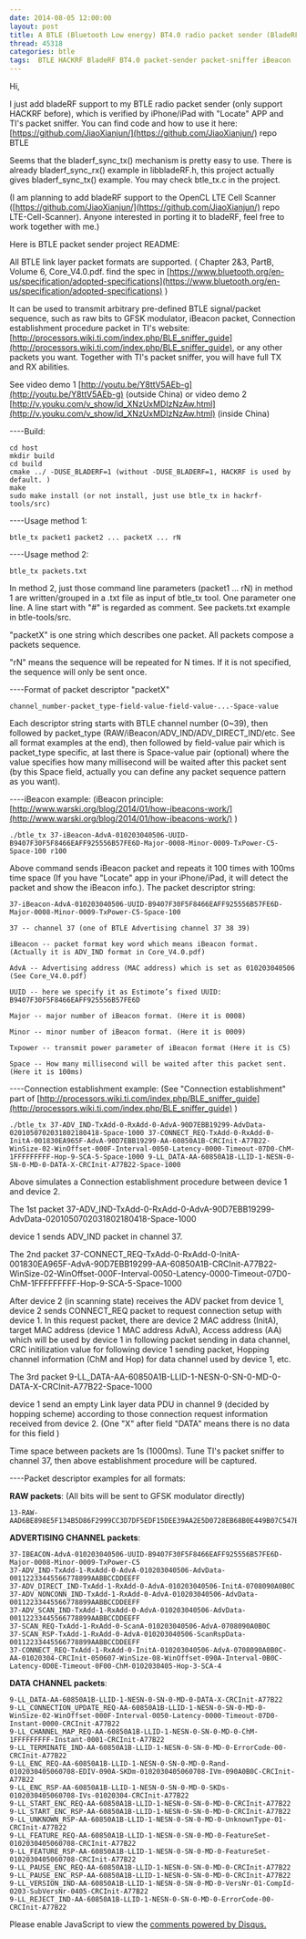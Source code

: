 ```yaml
---
date: 2014-08-05 12:00:00
layout: post
title: A BTLE (Bluetooth Low energy) BT4.0 radio packet sender (BladeRF, HACKRF)
thread: 45318
categories: btle
tags:  BTLE HACKRF BladeRF BT4.0 packet-sender packet-sniffer iBeacon
---
```


Hi,

I just add bladeRF support to my BTLE radio packet sender (only support HACKRF before), which is verified by iPhone/iPad with "Locate" APP and TI's packet sniffer. 
You can find code and how to use it here: [https://github.com/JiaoXianjun/](https://github.com/JiaoXianjun/) repo BTLE

Seems that the bladerf_sync_tx() mechanism is pretty easy to use. There is already bladerf_sync_rx() example in libbladeRF.h, this project actually gives bladerf_sync_tx() example. You may check btle_tx.c in the project.

(I am planning to add bladeRF support to the OpenCL LTE Cell Scanner ([https://github.com/JiaoXianjun/](https://github.com/JiaoXianjun/) repo LTE-Cell-Scanner). Anyone interested in porting it to bladeRF, feel free to work together with me.)

Here is BTLE packet sender project README:

All BTLE link layer packet formats are supported. ( Chapter 2&3, PartB, Volume 6, Core_V4.0.pdf. find the spec in [https://www.bluetooth.org/en-us/specification/adopted-specifications](https://www.bluetooth.org/en-us/specification/adopted-specifications) )

It can be used to transmit arbitrary pre-defined BTLE signal/packet sequence, such as raw bits to GFSK modulator, 
iBeacon packet, Connection establishment procedure packet in TI's website: 
[http://processors.wiki.ti.com/index.php/BLE_sniffer_guide](http://processors.wiki.ti.com/index.php/BLE_sniffer_guide), 
or any other packets you want. Together with TI's packet sniffer, you will have full TX and RX abilities. 

See video demo 1 [http://youtu.be/Y8ttV5AEb-g](http://youtu.be/Y8ttV5AEb-g) (outside China) or 
video demo 2 [http://v.youku.com/v_show/id_XNzUxMDIzNzAw.html](http://v.youku.com/v_show/id_XNzUxMDIzNzAw.html) (inside China)

----Build:

    cd host
    mkdir build
    cd build
    cmake ../ -DUSE_BLADERF=1 (without -DUSE_BLADERF=1, HACKRF is used by default. )
    make
    sudo make install (or not install, just use btle_tx in hackrf-tools/src)

----Usage method 1:

    btle_tx packet1 packet2 ... packetX ... rN

----Usage method 2:

    btle_tx packets.txt

In method 2, just those command line parameters (packet1 ... rN) in method 1 are written/grouped in a .txt 
file as input of btle_tx tool. One parameter one line. A line start with "#" is regarded as comment. 
See packets.txt example in btle-tools/src.

"packetX" is one string which describes one packet. All packets compose a packets sequence.

"rN" means the sequence will be repeated for N times. If it is not specified, the sequence will only be sent once.

----Format of packet descriptor "packetX"

    channel_number-packet_type-field-value-field-value-...-Space-value

Each descriptor string starts with BTLE channel number (0~39), then followed by packet_type 
(RAW/iBeacon/ADV_IND/ADV_DIRECT_IND/etc. See all format examples at the end), 
then followed by field-value pair which is packet_type specific, 
at last there is Space-value pair (optional) where the value specifies how many 
millisecond will be waited after this packet sent (by this Space field, actually you can 
define any packet sequence pattern as you want).

----iBeacon example: (iBeacon principle: [http://www.warski.org/blog/2014/01/how-ibeacons-work/](http://www.warski.org/blog/2014/01/how-ibeacons-work/) )

    ./btle_tx 37-iBeacon-AdvA-010203040506-UUID-B9407F30F5F8466EAFF925556B57FE6D-Major-0008-Minor-0009-TxPower-C5-Space-100 r100

Above command sends iBeacon packet and repeats it 100 times with 100ms time space 
(If you have "Locate" app in your iPhone/iPad, it will detect the packet and show the iBeacon info.). 
The packet descriptor string:
    
    37-iBeacon-AdvA-010203040506-UUID-B9407F30F5F8466EAFF925556B57FE6D-Major-0008-Minor-0009-TxPower-C5-Space-100
    
    37 -- channel 37 (one of BTLE Advertising channel 37 38 39)
    
    iBeacon -- packet format key word which means iBeacon format. (Actually it is ADV_IND format in Core_V4.0.pdf)
    
    AdvA -- Advertising address (MAC address) which is set as 010203040506 (See Core_V4.0.pdf)
    
    UUID -- here we specify it as Estimote’s fixed UUID: B9407F30F5F8466EAFF925556B57FE6D
    
    Major -- major number of iBeacon format. (Here it is 0008)
    
    Minor -- minor number of iBeacon format. (Here it is 0009)
    
    Txpower -- transmit power parameter of iBeacon format (Here it is C5)
    
    Space -- How many millisecond will be waited after this packet sent. (Here it is 100ms)

----Connection establishment example: (See "Connection establishment" part of 
[http://processors.wiki.ti.com/index.php/BLE_sniffer_guide](http://processors.wiki.ti.com/index.php/BLE_sniffer_guide) )

    ./btle_tx 37-ADV_IND-TxAdd-0-RxAdd-0-AdvA-90D7EBB19299-AdvData-0201050702031802180418-Space-1000 37-CONNECT_REQ-TxAdd-0-RxAdd-0-InitA-001830EA965F-AdvA-90D7EBB19299-AA-60850A1B-CRCInit-A77B22-WinSize-02-WinOffset-000F-Interval-0050-Latency-0000-Timeout-07D0-ChM-1FFFFFFFFF-Hop-9-SCA-5-Space-1000 9-LL_DATA-AA-60850A1B-LLID-1-NESN-0-SN-0-MD-0-DATA-X-CRCInit-A77B22-Space-1000

Above simulates a Connection establishment procedure between device 1 and device 2.

The 1st packet 37-ADV_IND-TxAdd-0-RxAdd-0-AdvA-90D7EBB19299-AdvData-0201050702031802180418-Space-1000

device 1 sends ADV_IND packet in channel 37.

The 2nd packet 37-CONNECT_REQ-TxAdd-0-RxAdd-0-InitA-001830EA965F-AdvA-90D7EBB19299-AA-60850A1B-CRCInit-A77B22-WinSize-02-WinOffset-000F-Interval-0050-Latency-0000-Timeout-07D0-ChM-1FFFFFFFFF-Hop-9-SCA-5-Space-1000

After device 2 (in scanning state) receives the ADV packet from device 1, device 2 sends CONNECT_REQ packet to request connection setup with device 1. In this request packet, there are device 2 MAC address (InitA), target MAC address (device 1 MAC address AdvA), Access address (AA) which will be used by device 1 in following packet sending in data channel, CRC initilization value for following device 1 sending packet, Hopping channel information (ChM and Hop) for data channel used by device 1, etc.

The 3rd packet 9-LL_DATA-AA-60850A1B-LLID-1-NESN-0-SN-0-MD-0-DATA-X-CRCInit-A77B22-Space-1000

device 1 send an empty Link layer data PDU in channel 9 (decided by hopping scheme) according to those connection request information received from device 2. (One "X" after field "DATA" means there is no data for this field )

Time space between packets are 1s (1000ms). Tune TI's packet sniffer to channel 37, then above establishment procedure will be captured.

----Packet descriptor examples for all formats:

**RAW packets**: (All bits will be sent to GFSK modulator directly)

    13-RAW-AAD6BE898E5F134B5D86F2999CC3D7DF5EDF15DEE39AA2E5D0728EB68B0E449B07C547B80EAA8DD257A0E5EACB0B

**ADVERTISING CHANNEL packets**:

    37-IBEACON-AdvA-010203040506-UUID-B9407F30F5F8466EAFF925556B57FE6D-Major-0008-Minor-0009-TxPower-C5
    37-ADV_IND-TxAdd-1-RxAdd-0-AdvA-010203040506-AdvData-00112233445566778899AABBCCDDEEFF
    37-ADV_DIRECT_IND-TxAdd-1-RxAdd-0-AdvA-010203040506-InitA-0708090A0B0C
    37-ADV_NONCONN_IND-TxAdd-1-RxAdd-0-AdvA-010203040506-AdvData-00112233445566778899AABBCCDDEEFF
    37-ADV_SCAN_IND-TxAdd-1-RxAdd-0-AdvA-010203040506-AdvData-00112233445566778899AABBCCDDEEFF
    37-SCAN_REQ-TxAdd-1-RxAdd-0-ScanA-010203040506-AdvA-0708090A0B0C
    37-SCAN_RSP-TxAdd-1-RxAdd-0-AdvA-010203040506-ScanRspData-00112233445566778899AABBCCDDEEFF
    37-CONNECT_REQ-TxAdd-1-RxAdd-0-InitA-010203040506-AdvA-0708090A0B0C-AA-01020304-CRCInit-050607-WinSize-08-WinOffset-090A-Interval-0B0C-Latency-0D0E-Timeout-0F00-ChM-0102030405-Hop-3-SCA-4

**DATA CHANNEL packets**:

    9-LL_DATA-AA-60850A1B-LLID-1-NESN-0-SN-0-MD-0-DATA-X-CRCInit-A77B22
    9-LL_CONNECTION_UPDATE_REQ-AA-60850A1B-LLID-1-NESN-0-SN-0-MD-0-WinSize-02-WinOffset-000F-Interval-0050-Latency-0000-Timeout-07D0-Instant-0000-CRCInit-A77B22
    9-LL_CHANNEL_MAP_REQ-AA-60850A1B-LLID-1-NESN-0-SN-0-MD-0-ChM-1FFFFFFFFF-Instant-0001-CRCInit-A77B22
    9-LL_TERMINATE_IND-AA-60850A1B-LLID-1-NESN-0-SN-0-MD-0-ErrorCode-00-CRCInit-A77B22
    9-LL_ENC_REQ-AA-60850A1B-LLID-1-NESN-0-SN-0-MD-0-Rand-0102030405060708-EDIV-090A-SKDm-0102030405060708-IVm-090A0B0C-CRCInit-A77B22
    9-LL_ENC_RSP-AA-60850A1B-LLID-1-NESN-0-SN-0-MD-0-SKDs-0102030405060708-IVs-01020304-CRCInit-A77B22
    9-LL_START_ENC_REQ-AA-60850A1B-LLID-1-NESN-0-SN-0-MD-0-CRCInit-A77B22
    9-LL_START_ENC_RSP-AA-60850A1B-LLID-1-NESN-0-SN-0-MD-0-CRCInit-A77B22
    9-LL_UNKNOWN_RSP-AA-60850A1B-LLID-1-NESN-0-SN-0-MD-0-UnknownType-01-CRCInit-A77B22
    9-LL_FEATURE_REQ-AA-60850A1B-LLID-1-NESN-0-SN-0-MD-0-FeatureSet-0102030405060708-CRCInit-A77B22
    9-LL_FEATURE_RSP-AA-60850A1B-LLID-1-NESN-0-SN-0-MD-0-FeatureSet-0102030405060708-CRCInit-A77B22
    9-LL_PAUSE_ENC_REQ-AA-60850A1B-LLID-1-NESN-0-SN-0-MD-0-CRCInit-A77B22
    9-LL_PAUSE_ENC_RSP-AA-60850A1B-LLID-1-NESN-0-SN-0-MD-0-CRCInit-A77B22
    9-LL_VERSION_IND-AA-60850A1B-LLID-1-NESN-0-SN-0-MD-0-VersNr-01-CompId-0203-SubVersNr-0405-CRCInit-A77B22
    9-LL_REJECT_IND-AA-60850A1B-LLID-1-NESN-0-SN-0-MD-0-ErrorCode-00-CRCInit-A77B22


<div id="disqus_thread"></div>
<script type="text/javascript">
    /* * * CONFIGURATION VARIABLES: EDIT BEFORE PASTING INTO YOUR WEBPAGE * * */
    var disqus_shortname = 'jiaoxianjun'; // required: replace example with your forum shortname

    /* * * DON'T EDIT BELOW THIS LINE * * */
    (function() {
        var dsq = document.createElement('script'); dsq.type = 'text/javascript'; dsq.async = true;
        dsq.src = '//' + disqus_shortname + '.disqus.com/embed.js';
        (document.getElementsByTagName('head')[0] || document.getElementsByTagName('body')[0]).appendChild(dsq);
    })();
</script>
<noscript>Please enable JavaScript to view the <a href="http://disqus.com/?ref_noscript">comments powered by Disqus.</a></noscript>


<!-- Global site tag (gtag.js) - Google Analytics -->
<script async src="https://www.googletagmanager.com/gtag/js?id=G-01GGQ8JZW7"></script>
<script>
  window.dataLayer = window.dataLayer || [];
  function gtag(){dataLayer.push(arguments);}
  gtag('js', new Date());

  gtag('config', 'G-01GGQ8JZW7');
</script>

